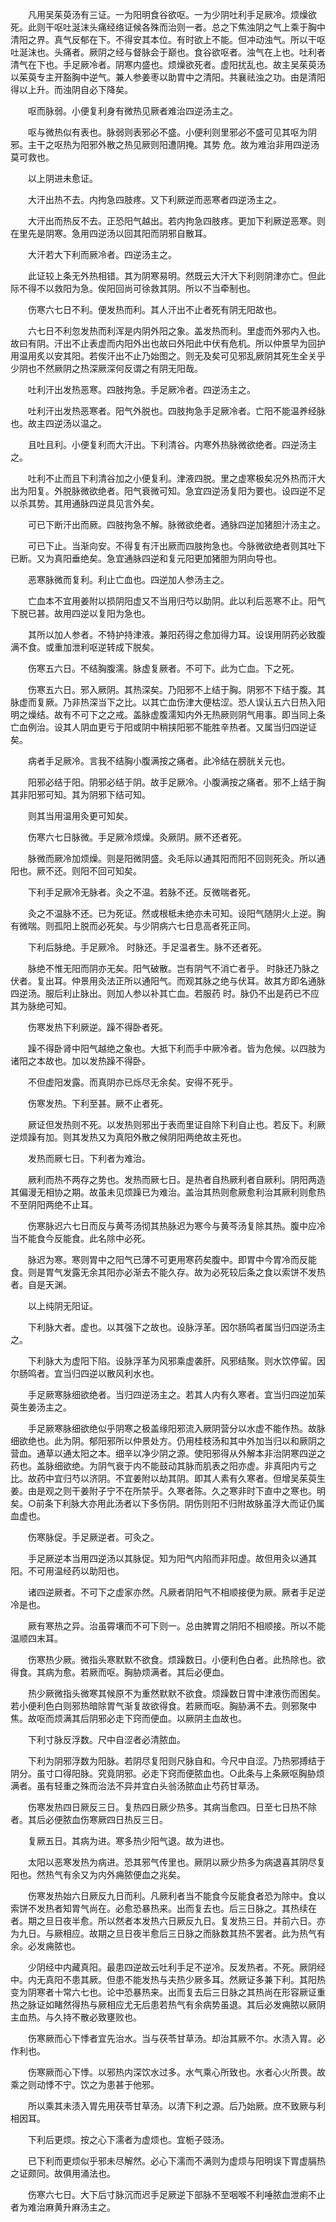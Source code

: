 <!-- { "loadSidebar": true } -->
　　凡用吴茱萸汤有三证。一为阳明食谷欲呕。一为少阴吐利手足厥冷。烦燥欲死。此则干呕吐涎沫头痛经络证候各殊而治则一者。总之下焦浊阴之气上乘于胸中清阳之界。真气反郁在下。不得安其本位。有时欲上不能。但冲动浊气。所以干呕吐涎沫也。头痛者。厥阴之经与督脉会于巅也。食谷欲呕者。浊气在上也。吐利者清气在下也。手足厥冷者。阴寒内盛也。烦燥欲死者。虚阳扰乱也。故主吴茱萸汤以茱萸专主开豁胸中逆气。兼人参姜枣以助胃中之清阳。共襄祛浊之功。由是清阳得以上升。而浊阴自必下降矣。

　　呕而脉弱。小便复利身有微热见厥者难治四逆汤主之。

　　呕与微热似有表也。脉弱则表邪必不盛。小便利则里邪必不盛可见其呕为阴邪。主干之呕热为阳邪外散之热见厥则阳遭阴掩。其势 危。故为难治非用四逆汤莫可救也。

　　以上阴进未愈证。

　　大汗出热不去。内拘急四肢疼。又下利厥逆而恶寒者四逆汤主之。

　　大汗出而热反不去。正恐阳气越出。若内拘急四肢疼。更加下利厥逆恶寒。则在里先是阴寒。急用四逆汤以回其阳而阴邪自散耳。

　　大汗若大下利而厥冷者。四逆汤主之。

　　此证较上条无外热相错。其为阴寒易明。然既云大汗大下利则阴津亦亡。但此际不得不以救阳为急。俟阳回尚可徐救其阴。所以不当牵制也。

　　伤寒六七日不利。便发热而利。其人汗出不止者死有阴无阳故也。

　　六七日不利忽发热而利浑是内阴外阳之象。盖发热而利。里虚而外邪内入也。故曰有阴。汗出不止表虚而内阳外出也故曰外阳此中伏有危机。所以仲景早为回护用温用炙以安其阳。若俟汗出不止乃始图之。则无及矣可见邪乱厥阴其死生全关乎少阴也不然厥阴之热深厥深何反谓之有阴无阳哉。

　　吐利汗出发热恶寒。四肢拘急。手足厥冷者。四逆汤主之。

　　吐利汗出发热恶寒者。阳气外脱也。四肢拘急手足厥冷者。亡阳不能温养经脉也。故主四逆汤以温之。

　　且吐且利。小便复利而大汗出。下利清谷。内寒外热脉微欲绝者。四逆汤主之。

　　吐利不止而且下利清谷加之小便复利。津液四脱。里之虚寒极矣况外热而汗大出为阳复。外脱脉微欲绝者。阳气衰微可知。急宜四逆汤复阳为要也。设四逆不足以杀其势。其用通脉四逆具见言外矣。

　　可已下断汗出而厥。四肢拘急不解。脉微欲绝者。通脉四逆加猪胆汁汤主之。

　　可已下止。当渐向安。不得复有汗出厥而四肢拘急也。今脉微欲绝者则其吐下已断。又为真阳垂绝矣。急宜通脉四逆和复元阳更加猪胆为阴向导也。

　　恶寒脉微而复利。利止亡血也。四逆加人参汤主之。

　　亡血本不宜用姜附以损阴阳虚又不当用归芍以助阴。此以利后恶寒不止。阳气下脱已甚。故用四逆以复阳为急也。

　　其所以加人参者。不特护持津液。兼阳药得之愈加得力耳。设误用阴药必致腹满不食。或重加泄利呕逆转成下脱矣。

　　伤寒五六日。不结胸腹濡。脉虚复厥者。不可下。此为亡血。下之死。

　　伤寒五六日。邪入厥阴。其热深矣。乃阳邪不上结于胸。阴邪不下结于腹。其脉虚而复厥。乃非热深当下之比。以其亡血伤津大便枯涩。恐人误认五六日热入阳明之燥结。故有不可下之之戒。盖脉虚腹濡知内外无热厥则阴气用事。即当同上条亡血例治。设其人阴血更亏于阳或阴中稍挟阳邪不能胜辛热者。又属当归四逆证矣。

　　病者手足厥冷。言我不结胸小腹满按之痛者。此冷结在膀胱关元也。

　　阳邪必结于阳。阴邪必结于阴。故手足厥冷。小腹满按之痛者。邪不上结于胸其非阳邪可知。其为阴邪下结可知。

　　则其当用温用灸更可知矣。

　　伤寒六七日脉微。手足厥冷烦燥。灸厥阴。厥不还者死。

　　脉微而厥冷加烦燥。则是阳微阴盛。灸毛际以通其阳而阳不回则死灸。所以通阳也。厥不还。则阳不回可知矣。

　　下利手足厥冷无脉者。灸之不温。若脉不还。反微喘者死。

　　灸之不温脉不还。已为死证。然或根柢未绝亦未可知。设阳气随阴火上逆。胸有微喘。则孤阳上脱而必死矣。与少阴病六七日息高者死正同。

　　下利后脉绝。手足厥冷。 时脉还。手足温者生。脉不还者死。

　　脉绝不惟无阳而阴亦无矣。阳气破散。岂有阴气不消亡者乎。 时脉还乃脉之伏者。复出耳。仲景用灸法正所以通阳气。而观其脉之绝与伏耳。故其方即名通脉四逆汤。服后利止脉出。则加人参以补其亡血。若服药 时。脉仍不出是药已不应其为脉绝可知。

　　伤寒发热下利厥逆。躁不得卧者死。

　　躁不得卧肾中阳气越绝之象也。大抵下利而手中厥冷者。皆为危候。以四肢为诸阳之本故也。加以发热躁不得卧。

　　不但虚阳发露。而真阴亦已烁尽无余矣。安得不死乎。

　　伤寒发热。下利至甚。厥不止者死。

　　厥证但发热则不死。以发热则邪出于表而里证自除下利自止也。若反下。利厥逆烦躁有加。则其发热又为真阳外散之候阴阳两绝故主死也。

　　发热而厥七日。下利者为难治。

　　厥利而热不两存之势也。发热而厥七日。是热者自热厥利者自厥利。阴阳两造其偏漫无相协之期。故虽未见烦躁已为难治。盖治其热则愈厥愈利治其厥利则愈热不至阴阳两绝不止耳。

　　伤寒脉迟六七日而反与黄芩汤彻其热脉迟为寒今与黄芩汤复除其热。腹中应冷当不能食今反能食。此名除中必死。

　　脉迟为寒。寒则胃中之阳气已薄不可更用寒药矣腹中。即胃中今胃冷而反能食。则是胃气发露无余其阳亦必渐去不能久存。故为必死较后条之食以索饼不发热者。自是天渊。

　　以上纯阴无阳证。

　　下利脉大者。虚也。以其强下之故也。设脉浮革。因尔肠鸣者属当归四逆汤主之。

　　下利脉大为虚阳下陷。设脉浮革为风邪乘虚袭肝。风邪结聚。则水饮停留。因尔肠鸣者。宜当归四逆以散风利水也。

　　手足厥寒脉细欲绝者。当归四逆汤主之。若其人内有久寒者。宜当归四逆加茱萸生姜汤主之。

　　手足厥寒脉细欲绝似乎阴寒之极盖缘阳邪流入厥阴营分以水虚不能作热。故脉细欲绝也。此为阴。郁阳邪所以仲景处方。仍用桂枝汤和其中外加当归以和厥阴之营血。通草以通太阳之本。细辛以净少阴之源。使阳邪得从外解本非治阴寒四逆之药也。盖脉细欲绝。为阴气衰于内不能鼓动其脉而肌表之阳亦虚。非真阳内亏之比。故药中宜归芍以济阴。不宜姜附以劫其阴。即其人素有久寒者。但增吴茱萸生姜。由是观之则干姜附子宁不在所禁乎。久寒者陈。久之寒非时下直中之寒也。明矣。○前条下利脉大亦用此汤者以下多伤阴。阴伤则阳不归附故脉虽浮大而证仍属血虚也。

　　伤寒脉促。手足厥逆者。可灸之。

　　手足厥逆本当用四逆汤以其脉促。知为阳气内陷而非阳虚。故但用灸以通其阳。不可用温经药以助阳也。

　　诸四逆厥者。不可下之虚家亦然。凡厥者阴阳气不相顺接便为厥。厥者手足逆冷是也。

　　厥有寒热之异。治虽霄壤而不可下则一。总由脾胃之阴阳不相顺接。所以不能温顺四末耳。

　　伤寒热少厥。微指头寒默默不欲食。烦躁数日。小便利色白者。此热除也。欲得食。其病为愈。若厥而呕。胸胁烦满者。其后必便血。

　　热少厥微指头微寒其候原不为重然默默不欲食。烦躁数日胃中津液伤而困矣。若小便利色白则邪热暗除胃气渐复故欲得食。若厥而呕。胸胁满不去。则邪聚中焦。故呕而烦满其后阴邪必走下窍而便血。以厥阴主血故也。

　　下利寸脉反浮数。尺中自涩者必清脓血。

　　下利为阴邪浮数为阳脉。若阴尽复阳则尺脉自和。今尺中自涩。乃热邪搏结于阴分。虽寸口得阳脉。究竟阴邪。必走下窍而便脓血也。○此条与上条厥呕胸胁烦满者。虽有轻重之殊而治法不异并宜白头翁汤脓血止芍药甘草汤。

　　伤寒发热四日厥反三日。复热四日厥少热多。其病当愈四。日至七日热不除者。其后必便脓血伤寒厥四日热反三日。

　　复厥五日。其病为进。寒多热少阳气退。故为进也。

　　太阳以恶寒发热为病进。恐其邪气传里也。厥阴以厥少热多为病退喜其阴尽复阳也。然热气有余又为内外痈脓便血之兆矣。

　　伤寒发热始六日厥反九日而利。凡厥利者当不能食今反能食者恐为除中。食以索饼不发热者知胃气尚在。必愈恐暴热来。出而复去也。后三日脉之。其热续在者。期之旦日夜半愈。所以然者本发热六日厥反九日。复发热三日。并前六日。亦为九日。与厥相应。故期之旦日夜半愈后三日脉之而脉数其热不罢者。此为热气有余。必发痈脓也。

　　少阴经中内藏真阳。最患四逆故云吐利手足不逆冷。反发热者。不死。厥阴经中。内无真阳不患其厥。但患不能发热与夫热少厥多耳。然厥证多兼下利。其阳热变为阴寒者十常六七也。论中恐暴热来。出而复去后三日脉之其热尚在形容厥证重热之脉证如睹然得热与厥相应尤无后患若热气有余病势虽退。其后必发痈脓以厥阴主血热。与久持不散必致壅败也。

　　伤寒厥而心下悸者宜先治水。当与茯苓甘草汤。却治其厥不尔。水渍入胃。必作利也。

　　伤寒厥而心下悸。以邪热内深饮水过多。水气乘心所致也。水者心火所畏。故乘之则动悸不宁。饮之为患甚于他邪。

　　所以乘其未渍入胃先用茯苓甘草汤。以清下利之源。后乃始厥。庶不致厥与利相因耳。

　　下利后更烦。按之心下濡者为虚烦也。宜栀子豉汤。

　　已下利而更烦似乎邪未尽解然。必心下濡而不满则为虚烦与阳明误下胃虚膈热之证颇同。故俱用涌法也。

　　伤寒六七日。大下后寸脉沉而迟手足厥逆下部脉不至咽喉不利唾脓血泄痢不止者为难治麻黄升麻汤主之。

